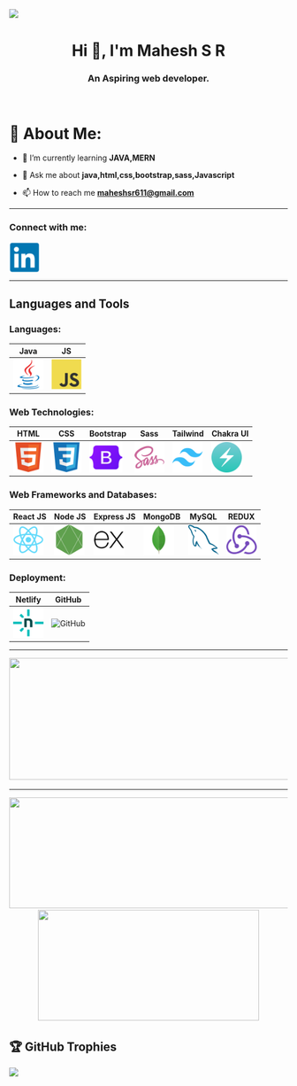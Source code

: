 <img src="https://user-images.githubusercontent.com/65373279/148280039-301b677b-74e7-49f8-af75-15e7c9253d74.png"> 
<h1 align="center">Hi 👋, I'm Mahesh S R</h1>
<h3 align="center">An Aspiring web developer.</h3>

<div id="header" align="center">
  <img src="https://komarev.com/ghpvc/?username=mahesh06111999&style=for-the-badge&color=orange" alt=""/>
</div>


# 💫 About Me:

- 🌱 I’m currently learning **JAVA,MERN**<br>

- 💬 Ask me about **java,html,css,bootstrap,sass,Javascript**<br>

-  📫 How to reach me **maheshsr611@gmail.com**


---

<h3 align="left">Connect with me:</h3>
<p align="left">
<a href="https://www.linkedin.com/in/s-r-mahesh/" target="blank"><img align="center" src="https://github.com/devicons/devicon/blob/master/icons/linkedin/linkedin-original.svg" alt="mahesh sr" height="55" width="55" /></a>
</a>
</p>

---

## Languages and Tools 
<div>

### Languages:
| Java | JS | 
|----------|----------|
|  <img src="https://github.com/devicons/devicon/blob/master/icons/java/java-original.svg" title="Python"  alt="Python" width="55" height="55"/>  |  <img src="https://github.com/devicons/devicon/blob/master/icons/javascript/javascript-original.svg" title="JavaScript" alt="JavaScript" width="55" height="55"/> | 

  
### Web Technologies:


| HTML | CSS | Bootstrap | Sass | Tailwind | Chakra UI | 
|----------|----------|----------|----------|----------|----------|
|  <img src="https://github.com/devicons/devicon/blob/master/icons/html5/html5-original.svg" title="html5"  alt="html5" width="55" height="55"/>|  <img src="https://github.com/devicons/devicon/blob/master/icons/css3/css3-original.svg" title="CSS3"  alt="CSS3" width="55" height="55"/>|  <img src="https://github.com/devicons/devicon/blob/master/icons/bootstrap/bootstrap-original.svg" title="bootstrap" alt="bootstrap" width="60" height="55"/>|  <img src="https://github.com/devicons/devicon/blob/master/icons/sass/sass-original.svg" title="Sass" alt="Sass" width="55" height="55"/>|  <img src="https://github.com/devicons/devicon/blob/master/icons/tailwindcss/tailwindcss-original.svg" title="Tailwind" alt="Tailwind" width="55" height="55"/>|  <img src="https://github.com/chakra-ui/chakra-ui/blob/main/media/logomark-colored.svg" title="Chakra" alt="Chakra" width="55" height="55"/>| 


### Web Frameworks and Databases:


| React JS | Node JS | Express JS | MongoDB | MySQL | REDUX |
|----------|----------|----------|----------|----------|----------|
|<img src="https://github.com/devicons/devicon/blob/master/icons/react/react-original.svg" title="React" alt="React" width="55" height="55"/>|<img src="https://github.com/devicons/devicon/blob/master/icons/nodejs/nodejs-plain.svg" title="Node" alt="Node" width="55" height="55"/>|<img src="https://github.com/devicons/devicon/blob/master/icons/express/express-original.svg" title="Express" alt="Express" width="55" height="55"/>|<img src="https://github.com/devicons/devicon/blob/master/icons/mongodb/mongodb-original.svg" title="MongoDB" alt="MongoDB" width="55" height="55"/>|<img src="https://github.com/devicons/devicon/blob/master/icons/mysql/mysql-original.svg" title="Mysql" alt="Mysql" width="55" height="55"/>|<img src="https://github.com/devicons/devicon/blob/master/icons/redux/redux-original.svg" title="Redux" alt="Redux" width="55" height="55"/>|


### Deployment:

| Netlify | GitHub | 
|----------|----------|
|<img src="https://github.com/devicons/devicon/blob/master/icons/netlify/netlify-original.svg" title="Netlify" alt="Netlify" width="55" height="55"/>|<img src="https://github.com/mahesh06111999/mahesh06111999/assets/48825634/5851024b-3481-433d-929f-2238c6e85505" title="GitHub" alt="GitHub" width="55" height="55"/>|
</div>

---

  
<p align="center">
  <img width="800" height="220" src="https://github-readme-streak-stats.herokuapp.com/?user=mahesh06111999&theme=merko&hide_border=true&border_radius=5&card_width=800">
</p>

---


<p align="center">
  <img width="600" height="200" src="https://github-readme-stats.vercel.app/api?username=mahesh06111999&theme=merko&show_icons=true"><br/>
  <img width="400" height="200" src="https://github-readme-stats.vercel.app/api/top-langs/?username=mahesh06111999&theme=merko&size_weight=0.15&count_weight=0.5&layout=compact">
</p>
 

## 🏆 GitHub Trophies
![](https://github-profile-trophy.vercel.app/?username=mahesh06111999&theme=matrix&no-frame=false&no-bg=false&margin-w=6)

